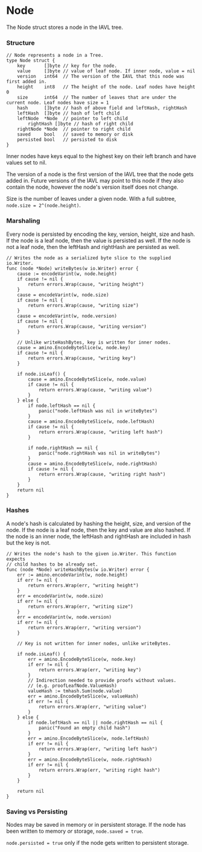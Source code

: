 # Node

The Node struct stores a node in the IAVL tree. 

### Structure

```golang
// Node represents a node in a Tree.
type Node struct {
	key       []byte // key for the node.
	value     []byte // value of leaf node. If inner node, value = nil
	version   int64  // The version of the IAVL that this node was first added in.
	height    int8   // The height of the node. Leaf nodes have height 0
	size      int64  // The number of leaves that are under the current node. Leaf nodes have size = 1
	hash      []byte // hash of above field and leftHash, rightHash
	leftHash  []byte // hash of left child
	leftNode  *Node  // pointer to left child
        rightHash []byte // hash of right child
	rightNode *Node  // pointer to right child
	saved     bool   // saved to memory or disk
	persisted bool   // persisted to disk
}
```

Inner nodes have keys equal to the highest key on their left branch and have values set to nil.

The version of a node is the first version of the IAVL tree that the node gets added in. Future versions of the IAVL may point to this node if they also contain the node, however the node's version itself does not change.

Size is the number of leaves under a given node. With a full subtree, `node.size = 2^(node.height)`.

### Marshaling 

Every node is persisted by encoding the key, version, height, size and hash. If the node is a leaf node, then the value is persisted as well. If the node is not a leaf node, then the leftHash and rightHash are persisted as well.

```golang
// Writes the node as a serialized byte slice to the supplied io.Writer.
func (node *Node) writeBytes(w io.Writer) error {
	cause := encodeVarint(w, node.height)
	if cause != nil {
		return errors.Wrap(cause, "writing height")
	}
	cause = encodeVarint(w, node.size)
	if cause != nil {
		return errors.Wrap(cause, "writing size")
	}
	cause = encodeVarint(w, node.version)
	if cause != nil {
		return errors.Wrap(cause, "writing version")
	}

	// Unlike writeHashBytes, key is written for inner nodes.
	cause = amino.EncodeByteSlice(w, node.key)
	if cause != nil {
		return errors.Wrap(cause, "writing key")
	}

	if node.isLeaf() {
		cause = amino.EncodeByteSlice(w, node.value)
		if cause != nil {
			return errors.Wrap(cause, "writing value")
		}
	} else {
		if node.leftHash == nil {
			panic("node.leftHash was nil in writeBytes")
		}
		cause = amino.EncodeByteSlice(w, node.leftHash)
		if cause != nil {
			return errors.Wrap(cause, "writing left hash")
		}

		if node.rightHash == nil {
			panic("node.rightHash was nil in writeBytes")
		}
		cause = amino.EncodeByteSlice(w, node.rightHash)
		if cause != nil {
			return errors.Wrap(cause, "writing right hash")
		}
	}
	return nil
}
```

### Hashes

A node's hash is calculated by hashing the height, size, and version of the node. If the node is a leaf node, then the key and value are also hashed. If the node is an inner node, the leftHash and rightHash are included in hash but the key is not.

```golang
// Writes the node's hash to the given io.Writer. This function expects
// child hashes to be already set.
func (node *Node) writeHashBytes(w io.Writer) error {
	err := amino.encodeVarint(w, node.height)
	if err != nil {
		return errors.Wrap(err, "writing height")
	}
	err = encodeVarint(w, node.size)
	if err != nil {
		return errors.Wrap(err, "writing size")
	}
	err = encodeVarint(w, node.version)
	if err != nil {
		return errors.Wrap(err, "writing version")
	}

	// Key is not written for inner nodes, unlike writeBytes.

	if node.isLeaf() {
		err = amino.EncodeByteSlice(w, node.key)
		if err != nil {
			return errors.Wrap(err, "writing key")
		}
		// Indirection needed to provide proofs without values.
		// (e.g. proofLeafNode.ValueHash)
		valueHash := tmhash.Sum(node.value)
		err = amino.EncodeByteSlice(w, valueHash)
		if err != nil {
			return errors.Wrap(err, "writing value")
		}
	} else {
		if node.leftHash == nil || node.rightHash == nil {
			panic("Found an empty child hash")
		}
		err = amino.EncodeByteSlice(w, node.leftHash)
		if err != nil {
			return errors.Wrap(err, "writing left hash")
		}
		err = amino.EncodeByteSlice(w, node.rightHash)
		if err != nil {
			return errors.Wrap(err, "writing right hash")
		}
	}

	return nil
}
```

### Saving vs Persisting

Nodes may be saved in memory or in persistent storage. If the node has been written to memory *or* storage, `node.saved = true`.

`node.persisted = true` only if the node gets written to persistent storage.
